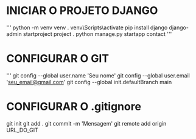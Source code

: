 # INICIAR O PROJETO DJANGO

'''
python -m venv venv
. venv\Scripts\activate
pip install django
django-admin startproject project .
python manage.py startapp contact
'''

# CONFIGURAR O GIT

'''
git config --global user.name 'Seu nome'
git config --global user.email 'seu_email@gmail.com'
git config --global init.defaultBranch main

# CONFIGURAR O .gitignore
git init
git add .
git commit -m 'Mensagem'
git remote add origin URL_DO_GIT

